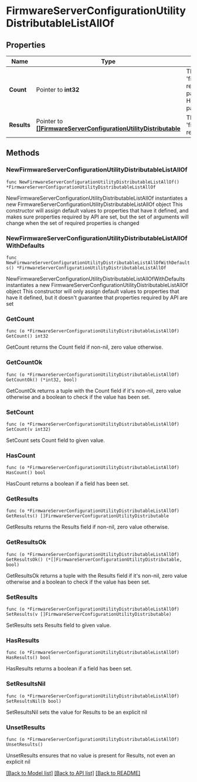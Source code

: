 # FirmwareServerConfigurationUtilityDistributableListAllOf

## Properties

Name | Type | Description | Notes
------------ | ------------- | ------------- | -------------
**Count** | Pointer to **int32** | The total number of &#39;firmware.ServerConfigurationUtilityDistributable&#39; resources matching the request, accross all pages. The &#39;Count&#39; attribute is included when the HTTP GET request includes the &#39;$inlinecount&#39; parameter. | [optional] 
**Results** | Pointer to [**[]FirmwareServerConfigurationUtilityDistributable**](firmware.ServerConfigurationUtilityDistributable.md) | The array of &#39;firmware.ServerConfigurationUtilityDistributable&#39; resources matching the request. | [optional] 

## Methods

### NewFirmwareServerConfigurationUtilityDistributableListAllOf

`func NewFirmwareServerConfigurationUtilityDistributableListAllOf() *FirmwareServerConfigurationUtilityDistributableListAllOf`

NewFirmwareServerConfigurationUtilityDistributableListAllOf instantiates a new FirmwareServerConfigurationUtilityDistributableListAllOf object
This constructor will assign default values to properties that have it defined,
and makes sure properties required by API are set, but the set of arguments
will change when the set of required properties is changed

### NewFirmwareServerConfigurationUtilityDistributableListAllOfWithDefaults

`func NewFirmwareServerConfigurationUtilityDistributableListAllOfWithDefaults() *FirmwareServerConfigurationUtilityDistributableListAllOf`

NewFirmwareServerConfigurationUtilityDistributableListAllOfWithDefaults instantiates a new FirmwareServerConfigurationUtilityDistributableListAllOf object
This constructor will only assign default values to properties that have it defined,
but it doesn't guarantee that properties required by API are set

### GetCount

`func (o *FirmwareServerConfigurationUtilityDistributableListAllOf) GetCount() int32`

GetCount returns the Count field if non-nil, zero value otherwise.

### GetCountOk

`func (o *FirmwareServerConfigurationUtilityDistributableListAllOf) GetCountOk() (*int32, bool)`

GetCountOk returns a tuple with the Count field if it's non-nil, zero value otherwise
and a boolean to check if the value has been set.

### SetCount

`func (o *FirmwareServerConfigurationUtilityDistributableListAllOf) SetCount(v int32)`

SetCount sets Count field to given value.

### HasCount

`func (o *FirmwareServerConfigurationUtilityDistributableListAllOf) HasCount() bool`

HasCount returns a boolean if a field has been set.

### GetResults

`func (o *FirmwareServerConfigurationUtilityDistributableListAllOf) GetResults() []FirmwareServerConfigurationUtilityDistributable`

GetResults returns the Results field if non-nil, zero value otherwise.

### GetResultsOk

`func (o *FirmwareServerConfigurationUtilityDistributableListAllOf) GetResultsOk() (*[]FirmwareServerConfigurationUtilityDistributable, bool)`

GetResultsOk returns a tuple with the Results field if it's non-nil, zero value otherwise
and a boolean to check if the value has been set.

### SetResults

`func (o *FirmwareServerConfigurationUtilityDistributableListAllOf) SetResults(v []FirmwareServerConfigurationUtilityDistributable)`

SetResults sets Results field to given value.

### HasResults

`func (o *FirmwareServerConfigurationUtilityDistributableListAllOf) HasResults() bool`

HasResults returns a boolean if a field has been set.

### SetResultsNil

`func (o *FirmwareServerConfigurationUtilityDistributableListAllOf) SetResultsNil(b bool)`

 SetResultsNil sets the value for Results to be an explicit nil

### UnsetResults
`func (o *FirmwareServerConfigurationUtilityDistributableListAllOf) UnsetResults()`

UnsetResults ensures that no value is present for Results, not even an explicit nil

[[Back to Model list]](../README.md#documentation-for-models) [[Back to API list]](../README.md#documentation-for-api-endpoints) [[Back to README]](../README.md)


